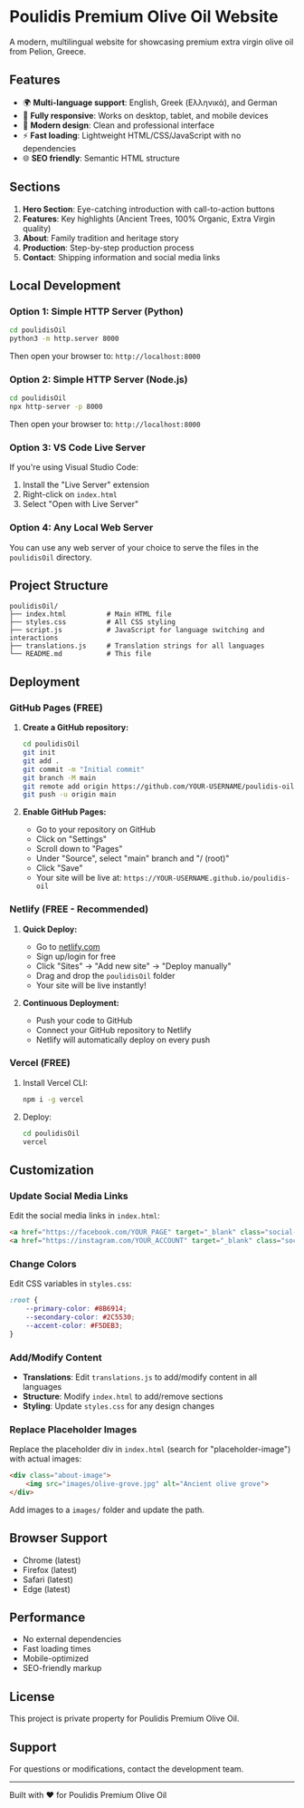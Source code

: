 # Poulidis Premium Olive Oil Website

A modern, multilingual website for showcasing premium extra virgin olive oil from Pelion, Greece.

## Features

- 🌍 **Multi-language support**: English, Greek (Ελληνικά), and German
- 📱 **Fully responsive**: Works on desktop, tablet, and mobile devices
- 🎨 **Modern design**: Clean and professional interface
- ⚡ **Fast loading**: Lightweight HTML/CSS/JavaScript with no dependencies
- 🌐 **SEO friendly**: Semantic HTML structure

## Sections

1. **Hero Section**: Eye-catching introduction with call-to-action buttons
2. **Features**: Key highlights (Ancient Trees, 100% Organic, Extra Virgin quality)
3. **About**: Family tradition and heritage story
4. **Production**: Step-by-step production process
5. **Contact**: Shipping information and social media links

## Local Development

### Option 1: Simple HTTP Server (Python)

```bash
cd poulidisOil
python3 -m http.server 8000
```

Then open your browser to: `http://localhost:8000`

### Option 2: Simple HTTP Server (Node.js)

```bash
cd poulidisOil
npx http-server -p 8000
```

Then open your browser to: `http://localhost:8000`

### Option 3: VS Code Live Server

If you're using Visual Studio Code:
1. Install the "Live Server" extension
2. Right-click on `index.html`
3. Select "Open with Live Server"

### Option 4: Any Local Web Server

You can use any web server of your choice to serve the files in the `poulidisOil` directory.

## Project Structure

```
poulidisOil/
├── index.html          # Main HTML file
├── styles.css          # All CSS styling
├── script.js           # JavaScript for language switching and interactions
├── translations.js     # Translation strings for all languages
└── README.md           # This file
```

## Deployment

### GitHub Pages (FREE)

1. **Create a GitHub repository:**
   ```bash
   cd poulidisOil
   git init
   git add .
   git commit -m "Initial commit"
   git branch -M main
   git remote add origin https://github.com/YOUR-USERNAME/poulidis-oil.git
   git push -u origin main
   ```

2. **Enable GitHub Pages:**
   - Go to your repository on GitHub
   - Click on "Settings"
   - Scroll down to "Pages"
   - Under "Source", select "main" branch and "/ (root)"
   - Click "Save"
   - Your site will be live at: `https://YOUR-USERNAME.github.io/poulidis-oil`

### Netlify (FREE - Recommended)

1. **Quick Deploy:**
   - Go to [netlify.com](https://www.netlify.com/)
   - Sign up/login for free
   - Click "Sites" → "Add new site" → "Deploy manually"
   - Drag and drop the `poulidisOil` folder
   - Your site will be live instantly!

2. **Continuous Deployment:**
   - Push your code to GitHub
   - Connect your GitHub repository to Netlify
   - Netlify will automatically deploy on every push

### Vercel (FREE)

1. Install Vercel CLI:
   ```bash
   npm i -g vercel
   ```

2. Deploy:
   ```bash
   cd poulidisOil
   vercel
   ```

## Customization

### Update Social Media Links

Edit the social media links in `index.html`:

```html
<a href="https://facebook.com/YOUR_PAGE" target="_blank" class="social-link">
<a href="https://instagram.com/YOUR_ACCOUNT" target="_blank" class="social-link">
```

### Change Colors

Edit CSS variables in `styles.css`:

```css
:root {
    --primary-color: #8B6914;
    --secondary-color: #2C5530;
    --accent-color: #F5DEB3;
}
```

### Add/Modify Content

- **Translations**: Edit `translations.js` to add/modify content in all languages
- **Structure**: Modify `index.html` to add/remove sections
- **Styling**: Update `styles.css` for any design changes

### Replace Placeholder Images

Replace the placeholder div in `index.html` (search for "placeholder-image") with actual images:

```html
<div class="about-image">
    <img src="images/olive-grove.jpg" alt="Ancient olive grove">
</div>
```

Add images to a `images/` folder and update the path.

## Browser Support

- Chrome (latest)
- Firefox (latest)
- Safari (latest)
- Edge (latest)

## Performance

- No external dependencies
- Fast loading times
- Mobile-optimized
- SEO-friendly markup

## License

This project is private property for Poulidis Premium Olive Oil.

## Support

For questions or modifications, contact the development team.

---

Built with ❤️ for Poulidis Premium Olive Oil

